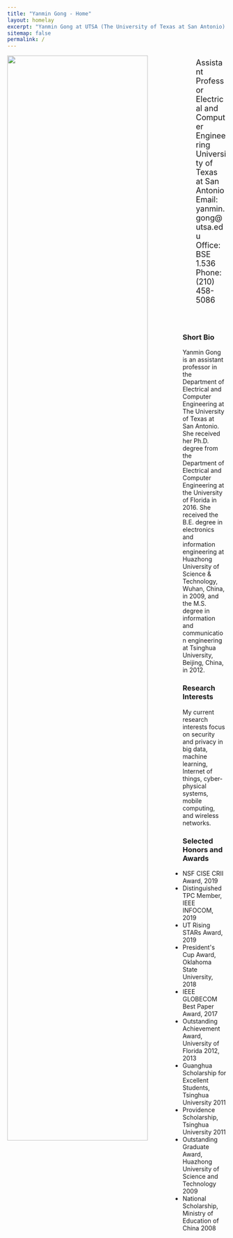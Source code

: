 ```yaml
---
title: "Yanmin Gong - Home"
layout: homelay
excerpt: "Yanmin Gong at UTSA (The University of Texas at San Antonio)."
sitemap: false
permalink: /
---
```

<!-- <div class="well row" style="padding:20px;"> -->
<!-- <table style="width:1000px">
<tr>
<td>
    <img width="100" src="folder/gongyanmin3.jpg" align="right" alt="Picture of Yanmin Gong">
</td>
<td>
    <h2>Yanmin Gong</h2>
    Assistant Professor<br>
    Department of Electrical and Computer Engineering<br>
    University of Texas at San Antonio<br>
    BSE 1.536<br>
    San Antonio, TX 78249<br>
    <br>
    <b>Phone</b>: (210) 458-5086<br>
    <b>Email</b>: yanmin.gong@utsa.edu<br>
</td>
</tr>
</table> -->
<div class="col-sm-4 clearfix">
  <img src="{{ site.url }}{{ site.baseurl }}/images/teampic/gongyanmin3.jpg" class="img-responsive" width="80%" style="float: left" />
</div>
<div class="col-sm-8 clearfix" style="margin-top:20px; font-size:18px;">
<ul style="overflow: hidden">
Assistant Professor<br>
Electrical and Computer Engineering<br>
University of Texas at San Antonio<br>
Email: yanmin.gong@utsa.edu<br>
Office: BSE 1.536<br>
Phone: (210) 458-5086<br>
    <br>
    <br>
</ul>
</div>




### Short Bio
Yanmin Gong is an assistant professor in the Department of Electrical and Computer Engineering at The University of Texas at San Antonio. She received her Ph.D. degree from the Department of Electrical and Computer Engineering at the University of Florida in 2016. She received the B.E. degree in electronics and information engineering at Huazhong University of Science & Technology, Wuhan, China, in 2009, and the M.S. degree in information and communication engineering at Tsinghua University, Beijing, China, in 2012.

### Research Interests
My current research interests focus on security and privacy in big data, machine learning, Internet of things, cyber-physical systems, mobile computing, and wireless networks.
    

### Selected Honors and Awards
- NSF CISE CRII Award, 2019
- Distinguished TPC Member, IEEE INFOCOM, 2019
- UT Rising STARs Award, 2019
- President's Cup Award, Oklahoma State University, 2018
- IEEE GLOBECOM Best Paper Award, 2017
- Outstanding Achievement Award, University of Florida 2012, 2013
- Guanghua Scholarship for Excellent Students, Tsinghua University 2011
- Providence Scholarship, Tsinghua University 2011
- Outstanding Graduate Award, Huazhong University of Science and Technology 2009
- National Scholarship, Ministry of Education of China 2008
